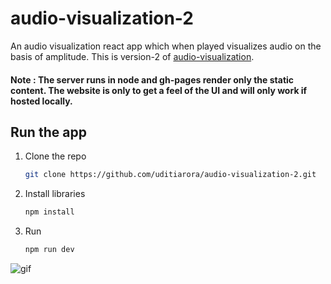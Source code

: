 # audio-visualization-2

An audio visualization react app which when played visualizes audio on the basis of amplitude.
This is version-2 of [audio-visualization](https://github.com/uditiarora/audio-visualization).


#### Note : The server runs in node and gh-pages render only the static content. The website is only to get a feel of the UI and will only work if hosted locally.

## Run the app
1. Clone the repo
    ```sh
    git clone https://github.com/uditiarora/audio-visualization-2.git
   ```
2. Install libraries
    ```sh
    npm install
    ```

3. Run
    ```sh
    npm run dev
    ```




![gif](audio.gif)
